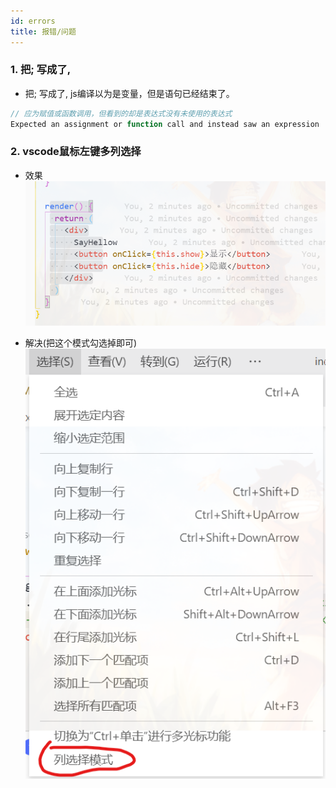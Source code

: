 ```yaml
---
id: errors
title: 报错/问题
---
```


### 1. 把; 写成了,
- 把; 写成了,  js编译以为是变量，但是语句已经结束了。
```js
// 应为赋值或函数调用，但看到的却是表达式没有未使用的表达式
Expected an assignment or function call and instead saw an expression  no-unused-expressions
```

### 2. vscode鼠标左键多列选择
- 效果
![image](../static/resource/select.png)

- 解决(把这个模式勾选掉即可)
![image](../static/resource/vscodeconfig.png)
